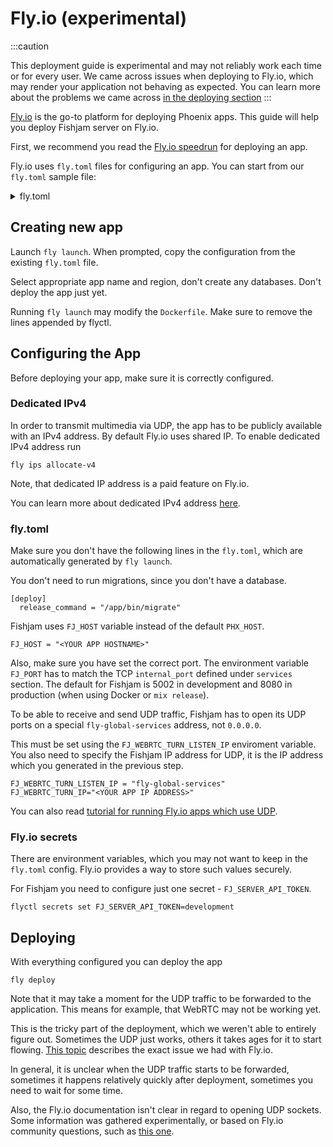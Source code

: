 # Fly.io (experimental)

:::caution

This deployment guide is experimental and may not reliably work each time or for every user.
We came across issues when deploying to Fly.io, which may render your application not
behaving as expected.
You can learn more about the problems we came across [in the deploying section](#deploying)
:::

[Fly.io](https://fly.io) is the go-to platform for deploying Phoenix apps.
This guide will help you deploy Fishjam server on Fly.io.

First, we recommend you read the [Fly.io speedrun](https://fly.io/docs/speedrun/) for deploying an app.


Fly.io uses `fly.toml` files for configuring an app.
You can start from our `fly.toml` sample file:

<details>
  <summary>fly.toml</summary>

  ```
  kill_signal = "SIGTERM"
  kill_timeout = 5
  processes = []

  [env]
    FJ_PORT = "4000"
    FJ_WEBRTC_USED = "true"
    FJ_WEBRTC_TURN_IP = "<ip obtained with fly ips allocate-v4>"
    FJ_WEBRTC_TURN_PORT_RANGE = "50000-59999"
    FJ_WEBRTC_TURN_LISTEN_IP = "fly-global-services"
    FJ_WEBRTC_TURN_TCP_PORT = "50000"

  [experimental]
    auto_rollback = true

  [[services]]
    http_checks = []
    internal_port = 4000
    protocol = "tcp"
    script_checks = []
    [services.concurrency]
      hard_limit = 1000
      soft_limit = 1000
      type = "connections"

    [[services.ports]]
      force_https = true
      handlers = ["http"]
      port = 80

    [[services.ports]]
      handlers = ["tls", "http"]
      port = 443

    [[services.tcp_checks]]
      grace_period = "1s"
      interval = "15s"
      restart_limit = 0
      timeout = "2s"

  [[services]]
    internal_port = 50000
    protocol = "udp"

    [[services.ports]]
      port = 50000
  
  ```
</details>

## Creating new app

Launch `fly launch`. When prompted, copy the configuration from the existing `fly.toml` file.

Select appropriate app name and region, don't create any databases.
Don't deploy the app just yet.

Running `fly launch` may modify the `Dockerfile`.
Make sure to remove the lines appended by flyctl.

## Configuring the App

Before deploying your app, make sure it is correctly configured.

### Dedicated IPv4
In order to transmit multimedia via UDP, the app has to be publicly available with an IPv4 address.
By default Fly.io uses shared IP. To enable dedicated IPv4 address run 

```
fly ips allocate-v4
```

Note, that dedicated IP address is a paid feature on Fly.io.

You can learn more about dedicated IPv4 address [here](https://fly.io/docs/reference/services/#dedicated-ipv4).

### fly.toml

Make sure you don't have the following lines in the `fly.toml`, which are automatically generated by `fly launch`.

You don't need to run migrations, since you don't have a database.
```
[deploy]
  release_command = "/app/bin/migrate"
```

Fishjam uses `FJ_HOST` variable instead of the default `PHX_HOST`.
```
FJ_HOST = "<YOUR APP HOSTNAME>"
```  

Also, make sure you have set the correct port.
The environment variable `FJ_PORT` has to match the TCP `internal_port` defined under `services` section.
The default for Fishjam is 5002 in development and 8080 in production (when using Docker or `mix release`).


To be able to receive and send UDP traffic, Fishjam has to open its UDP ports on a special `fly-global-services` address, not `0.0.0.0`.

This must be set using the `FJ_WEBRTC_TURN_LISTEN_IP` enviroment variable.
You also need to specify the Fishjam IP address for UDP, it is the IP address which you generated in the previous step.
```
FJ_WEBRTC_TURN_LISTEN_IP = "fly-global-services"
FJ_WEBRTC_TURN_IP="<YOUR APP IP ADDRESS>"
```

You can also read [tutorial for running Fly.io apps which use UDP](https://fly.io/docs/app-guides/udp-and-tcp/).


### Fly.io secrets

There are environment variables, which you may not want to keep in the `fly.toml` config.
Fly.io provides a way to store such values securely.

For Fishjam you need to configure just one secret - `FJ_SERVER_API_TOKEN`.
```
flyctl secrets set FJ_SERVER_API_TOKEN=development
```

## Deploying

With everything configured you can deploy the app 
```
fly deploy
```

Note that it may take a moment for the UDP traffic to be forwarded to the application.
This means for example, that WebRTC may not be working yet.

This is the tricky part of the deployment, which we weren't able to entirely figure out. 
Sometimes the UDP just works, others it takes ages for it to start flowing.
[This topic](https://community.fly.io/t/udp-transport-not-working/12203) describes the exact issue we had with Fly.io.

In general, it is unclear when the UDP traffic starts to be forwarded, sometimes it happens relatively quickly after deployment, sometimes you need to wait for some time.

Also, the Fly.io documentation isn't clear in regard to opening UDP sockets.
Some information was gathered experimentally, or based on Fly.io community questions, such as [this one](https://community.fly.io/t/define-port-range-for-service/1938).
